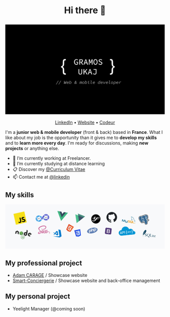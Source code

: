# <p align="center">Hi there 👋</p>

![Cover](https://github.com/gramosukaj/gramosukaj/blob/master/img/cover.jpg)

<p align="center"><a href="linkedin.com/in/gramosukaj">LinkedIn</a> • <a href="https://www.gramosukaj.fr/">Website</a> • <a href="https://www.codeur.com/-gramos-uk">Codeur</a></p>

I'm a **junior web & mobile developer** (front & back) based in **France**. What I like about my job is the opportunity than it gives me to **develop my skills** and to **learn more every day**. I'm ready for discussions, making **new projects** or anything else.

- 💼 I’m currently working at Freelancer.
- 🌱 I’m currently studying at distance learning
- 📋 Discover my <a href="https://gramosukaj.fr/docs/mon_cv.pdf">@Curriculum Vitae</a>
- 📫 Contact me at <a href="https://linkedin.com/in/gramosukaj">@linkedin</a>

## My skills
![Cover](https://github.com/gramosukaj/gramosukaj/blob/master/img/coveri_skills.jpg)

## My professional project
- <a href="https://www.adamcarage.com">Adam CARAGE</a> / Showcase website
- <a href="https://gramosukaj.fr/prjects/smart-conciergerie">Smart-Conciergerie</a> / Showcase website and back-office management

## My personal project
- Yeelight Manager (@coming soon)

